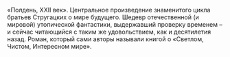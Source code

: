 <!--2016-12-21 21:09:28-->
«Полдень, XXII век». Центральное произведение знаменитого цикла братьев Стругацких о мире будущего. Шедевр отечественной (и мировой) утопической фантастики, выдержавший проверку временем – и сейчас читающийся с таким же удовольствием, как и десятилетия назад. Роман, который сами авторы называли книгой о «Светлом, Чистом, Интересном мире».
